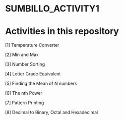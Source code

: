 # SUMBILLO_ACTIVITY1

# Activities in this repository

[1] Temperature Converter

[2] Min and Max

[3] Number Sorting

[4] Letter Grade Equivalent

[5] Finding the Mean of N numbers

[6] The nth Power

[7] Pattern Printing

[8] Decimal to Binary, Octal and Hexadecimal
